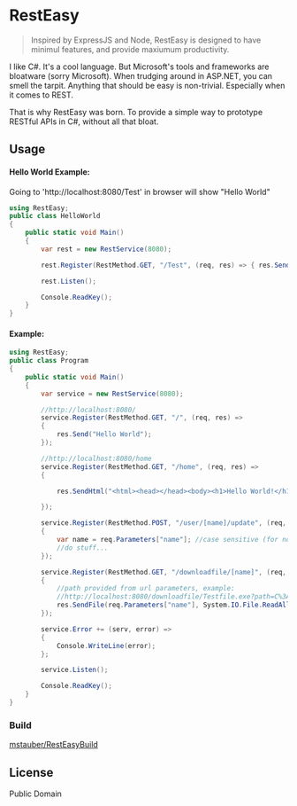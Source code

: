 # RestEasy

> Inspired by ExpressJS and Node, RestEasy is designed to have minimul features, and provide maxiumum productivity.

I like C#. It's a cool language. But Microsoft's tools and frameworks are bloatware (sorry Microsoft). When trudging around in ASP.NET, you can smell the tarpit. Anything that should be easy is non-trivial. Especially when it comes to REST.

That is why RestEasy was born. To provide a simple way to prototype RESTful APIs in C#, without all that bloat.

## Usage

#### Hello World Example:
Going to 'http://localhost:8080/Test' in browser will show "Hello World"

```c#
using RestEasy;
public class HelloWorld
{
	public static void Main()
	{
		var rest = new RestService(8080);

		rest.Register(RestMethod.GET, "/Test", (req, res) => { res.Send("Hello World"); });

		rest.Listen();

		Console.ReadKey();
	}
}
```

#### Example:

```c#
using RestEasy;
public class Program 
{
	public static void Main()
    {
        var service = new RestService(8080);

        //http://localhost:8080/
        service.Register(RestMethod.GET, "/", (req, res) =>
        {
            res.Send("Hello World");
        });

        //http://localhost:8080/home
        service.Register(RestMethod.GET, "/home", (req, res) =>
        {

            res.SendHtml("<html><head></head><body><h1>Hello World!</h1></body></html>");

        });

        service.Register(RestMethod.POST, "/user/[name]/update", (req, res) =>
        {
            var name = req.Parameters["name"]; //case sensitive (for no reason whatsoever)
            //do stuff...
        });

        service.Register(RestMethod.GET, "/downloadfile/[name]", (req, res) =>
        {
            //path provided from url parameters, example:
            //http://localhost:8080/downloadfile/Testfile.exe?path=C%3A%5CFile.exe
            res.SendFile(req.Parameters["name"], System.IO.File.ReadAllBytes(req.Parameters["path"]));
        });

        service.Error += (serv, error) =>
        {
            Console.WriteLine(error);
        };

        service.Listen();

        Console.ReadKey();
    } 
}
```


### Build

 [mstauber/RestEasyBuild](https://github.com/mstauber/RestEasyBuild)

License
----

Public Domain

